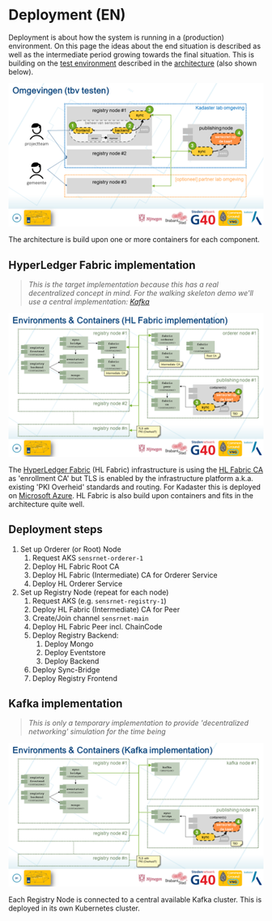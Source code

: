 # Deployment (EN)

Deployment is about how the system is running in a (production) environment.
On this page the ideas about the end situation is described as well as the intermediate period growing towards the final situation.
This is building on the [test environment](Architecture.md#test-environments) described in the [architecture](Architecture.md) (also shown below).

![SensRNet Test Environments](../images/SensRNet-TestEnvs.png)

The architecture is build upon one or more containers for each component.

## HyperLedger Fabric implementation

> _This is the target implementation because this has a real decentralized concept in mind._
> _For the walking skeleton demo we'll use a central implementation: [Kafka](#kafka)_

![SensRNet Environments & Containers](../images/SensRNet-EnvsAndContainers.png)

The [HyperLedger Fabric](SyncFabricEN.md) (HL Fabric) infrastructure is using the [HL Fabric CA](https://hyperledger-fabric.readthedocs.io/en/latest/glossary.html#hyperledger-fabric-ca) as 'enrollment CA' but TLS is enabled by the infrastructure platform a.k.a. existing 'PKI Overheid' standards and routing.
For Kadaster this is deployed on [Microsoft Azure](https://azure.microsoft.com/en-us/overview/).
HL Fabric is also build upon containers and fits in the architecture quite well.

## Deployment steps

1. Set up Orderer (or Root) Node
   1. Request AKS `sensrnet-orderer-1`
   1. Deploy HL Fabric Root CA
   1. Deploy HL Fabric (Intermediate) CA for Orderer Service
   1. Deploy HL Orderer Service
1. Set up Registry Node (repeat for each node)
   1. Request AKS (e.g. `sensrnet-registry-1`)
   1. Deploy HL Fabric (Intermediate) CA for Peer
   1. Create/Join channel `sensrnet-main`
   1. Deploy HL Fabric Peer incl. ChainCode
   1. Deploy Registry Backend:
      1. Deploy Mongo
      1. Deploy Eventstore
      1. Deploy Backend
   1. Deploy Sync-Bridge
   1. Deploy Registry Frontend


## Kafka implementation

> _This is only a temporary implementation to provide 'decentralized networking' simulation for the time being_

![SensRNet Environments & Containers](../images/SensRNet-EnvsAndContainers-Kafka.png)

Each Registry Node is connected to a central available Kafka cluster.
This is deployed in its own Kubernetes cluster.
